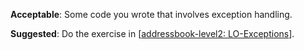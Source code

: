 <panel type="warning" header="`W4.5a` Can explain error handling :star::star:" expanded no-close>
  <include src="../../book/errorHandling/introduction/what/full.md" />
</panel>

<!-- ==================================================================================================== -->

<panel type="warning" header="`W4.5b` Can explain exceptions :star::star:" expanded no-close>
  <include src="../../book/errorHandling/exceptions/what/full.md" />
</panel>

<!-- ==================================================================================================== -->

<panel type="warning" header="`W4.5c` Can do exception handling in code :star::star:" expanded no-close>
  <include src="../../book/errorHandling/exceptions/how/full.md" />
  <panel header=":dart: Evidence" expanded>

**Acceptable**: Some code you wrote that involves exception handling.

**Suggested**: Do the exercise in [[addressbook-level2: LO-Exceptions](https://github.com/nus-cs2103-AY1718S2/addressbook-level2/blob/master/doc/LearningOutcomes.md#handle-exceptions-lo-exceptions)].

<include src="submission.md" />

  </panel>
</panel>

<!-- ==================================================================================================== -->

<panel type="info" header="`W4.5d` Can avoid using exceptions to control normal workflow :star::star::star:" expanded no-close>
  <include src="../../book/errorHandling/exceptions/when/full.md" />
</panel>
